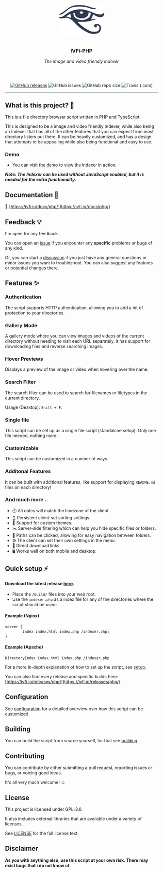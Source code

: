 <br/>
<div align="center">
	<img height="100" src="./logo.svg">
	<br/><br/>
	<h3 align="center">IVFi-PHP</h3>
	<p align="center"><i>The image and video friendly indexer</i></p>
</div>

<br/><br/>

<p align="center">
<a href="https://github.com/sixem/ivfi-php/releases"><img alt="GitHub releases" src="https://img.shields.io/github/v/release/sixem/ivfi-php?color=2f394f&style=flat"></a> <img alt="GitHub issues" src="https://img.shields.io/github/issues/sixem/ivfi-php?color=5a8f4e&style=flat"> <img alt="GitHub repo size" src="https://img.shields.io/github/repo-size/sixem/ivfi-php?color=4b8b72&style=flat"> 
<img alt="Travis (.com)" src="https://img.shields.io/travis/com/sixem/ivfi-php?style=flat">
</p>

---

## What is this project? :speech_balloon:

This is a file directory browser script written in PHP and TypeScript.

This is designed to be a image and video friendly Indexer, while also being an Indexer that has all of the other features that you can expect from most directory listers out there. It can be heavily customized, and has a design that attempts to be appealing while also being functional and easy to use.

### Demo
* You can visit the [demo](https://five.sh/demo/indexer/) to view the indexer in action.

***Note: The Indexer can be used without JavaScript enabled, but it is needed for the extra functionality.***

## Documentation :blue_book:
:link: [https://ivfi.io/docs/php/](https://ivfi.io/docs/php/)

## Feedback :bulb:
I'm open for any feedback.

You can open an [issue](https://github.com/sixem/ivfi-php/issues) if you encounter any **specific** problems or bugs of any kind.

Or, you can start a [discussion](https://github.com/sixem/ivfi-php/discussions) if you just have any general questions or minor issues you want to troubleshoot. You can also suggest any features or potential changes there.

## Features :sparkles:

### **Authentication**
The script supports HTTP authentication, allowing you to add a bit of protection to your directories.
### **Gallery Mode**
A gallery mode where you can view images and videos of the current directory without needing to visit each URL separately. It has support for downloading files and reverse searching images.
### **Hover Previews**
Displays a preview of the image or video when hovering over the name.
### **Search Filter**
The search filter can be used to search for filenames or filetypes in the current directory.

Usage (Desktop): `Shift + F`.
### **Single file**
This script can be set up as a single file script (standalone setup). Only one file needed, nothing more.
### **Customizable**
This script can be customized in a number of ways.
### **Additonal Features**
It can be built with additional features, like support for displaying `README.md` files on each directory!
### **And much more ..**
+ :clock12: All dates will match the timezone of the client.
+ :arrow_up_down: Persistent client-set sorting settings.
+ :art: Support for custom themes.
+ :scissors: Server-side filtering which can help you hide specific files or folders.
+ :link: Paths can be clicked, allowing for easy navigation between folders.
+ :gear: The client can set their own settings in the menu.
+ :small_red_triangle_down: Direct download links.
+ :desktop_computer: Works well on both mobile and desktop.

## Quick setup :zap:

#### Download the latest release [here](https://github.com/sixem/ivfi-php/releases).

* Place the `/build/` files into your web root.
* Use the `indexer.php` as a index file for any of the directories where the script should be used:

#### Example (Nginx)
```
server {
        index index.html index.php /indexer.php;
}
```

#### Example (Apache)
```
DirectoryIndex index.html index.php /indexer.php
```

For a more in-depth explanation of how to set up the script, see [setup](https://ivfi.io/docs/php/#/setup).

You can also find every release and specific builds here: [https://ivfi.io/releases/php/](https://ivfi.io/releases/php/)

## Configuration

See [configuration](https://ivfi.io/docs/php/#/config) for a detailed overview over how this script can be customized.

## Building

You can build the script from source yourself, for that see [building](https://ivfi.io/docs/php/#/building).

## Contributing
You can contribute by either submitting a pull request, reporting issues or bugs, or voicing good ideas.

It's all very much welcome! :relaxed:

## License
This project is licensed under GPL-3.0.

It also includes external libraries that are available under a variety of licenses.

See [LICENSE](LICENSE) for the full license text.

## Disclaimer
**As you with anything else, use this script at your own risk. There may exist bugs that i do not know of.**